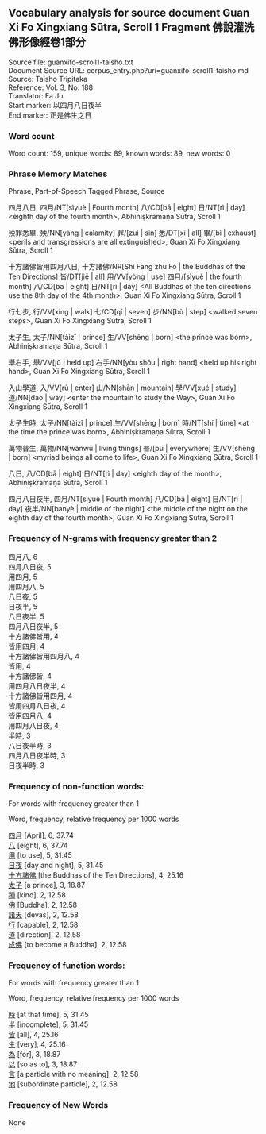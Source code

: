 ## Vocabulary analysis for source document Guan Xi Fo Xingxiang Sūtra, Scroll 1 Fragment 佛說灌洗佛形像經卷1部分
Source file: guanxifo-scroll1-taisho.txt<br/>
Document Source URL: corpus_entry.php?uri=guanxifo-scroll1-taisho.md<br/>
Source: Taisho Tripitaka<br/>
Reference: Vol. 3, No. 188<br/>
Translator: Fa Ju<br/>
Start marker: 以四月八日夜半<br/>
End marker: 正是佛生之日<br/>
### Word count
Word count: 159, unique words: 89, known words: 89, new words: 0

### Phrase Memory Matches
Phrase, Part-of-Speech Tagged Phrase, Source

四月八日, 四月/NT[sìyuè | Fourth month] 八/CD[bā | eight] 日/NT[rì | day] &lt;eighth day of the fourth month&gt;, Abhiniṣkramaṇa Sūtra, Scroll 1

殃罪悉畢, 殃/NN[yāng | calamity] 罪/[zuì | sin] 悉/DT[xī | all] 畢/[bì | exhaust] &lt;perils and transgressions are all extinguished&gt;, Guan Xi Fo Xingxiang Sūtra, Scroll 1

十方諸佛皆用四月八日, 十方諸佛/NR[Shí Fāng zhū Fó | the Buddhas of the Ten Directions] 皆/DT[jiē | all] 用/VV[yòng | use] 四月/[sìyuè | the fourth month] 八/CD[bā | eight] 日/NT[rì | day] &lt;All Buddhas of the ten directions use the 8th day of the 4th month&gt;, Guan Xi Fo Xingxiang Sūtra, Scroll 1

行七步, 行/VV[xíng | walk] 七/CD[qī | seven] 步/NN[bù | step] &lt;walked seven steps&gt;, Guan Xi Fo Xingxiang Sūtra, Scroll 1

太子生, 太子/NN[tàizǐ | prince] 生/VV[shēng | born] &lt;the prince was born&gt;, Abhiniṣkramaṇa Sūtra, Scroll 1

舉右手, 舉/VV[jǔ | held up] 右手/NN[yòu shǒu | right hand] &lt;held up his right hand&gt;, Guan Xi Fo Xingxiang Sūtra, Scroll 1

入山學道, 入/VV[rù | enter] 山/NN[shān | mountain] 學/VV[xué | study] 道/NN[dào | way] &lt;enter the mountain to study the Way&gt;, Guan Xi Fo Xingxiang Sūtra, Scroll 1

太子生時, 太子/NN[tàizǐ | prince] 生/VV[shēng | born] 時/NT[shí | time] &lt;at the time the prince was born&gt;, Abhiniṣkramaṇa Sūtra, Scroll 1

萬物普生, 萬物/NN[wànwù | living things] 普/[pǔ | everywhere] 生/VV[shēng | born] &lt;myriad beings all come to life&gt;, Guan Xi Fo Xingxiang Sūtra, Scroll 1

八日, 八/CD[bā | eight] 日/NT[rì | day] &lt;eighth day of the month&gt;, Abhiniṣkramaṇa Sūtra, Scroll 1

四月八日夜半, 四月/NT[sìyuè | Fourth month] 八/CD[bā | eight] 日/NT[rì | day] 夜半/NN[bànyè | middle of the night] &lt;the middle of the night on the eighth day of the fourth month&gt;, Guan Xi Fo Xingxiang Sūtra, Scroll 1

### Frequency of N-grams with frequency greater than 2
四月八, 6<br/>
四月八日夜, 5<br/>
用四月, 5<br/>
用四月八, 5<br/>
八日夜, 5<br/>
日夜半, 5<br/>
八日夜半, 5<br/>
四月八日夜半, 5<br/>
十方諸佛皆用, 4<br/>
皆用四月, 4<br/>
十方諸佛皆用四月八, 4<br/>
皆用, 4<br/>
十方諸佛皆, 4<br/>
用四月八日夜半, 4<br/>
十方諸佛皆用四月, 4<br/>
皆用四月八日夜, 4<br/>
皆用四月八, 4<br/>
用四月八日夜, 4<br/>
半時, 3<br/>
八日夜半時, 3<br/>
四月八日夜半時, 3<br/>
日夜半時, 3<br/>
### Frequency of non-function words:
For words with frequency greater than 1

Word, frequency, relative frequency per 1000 words

[四月](word_detail.php?id=289 "April / the fourth month 四月") [April], 6, 37.74<br/>
[八](word_detail.php?id=308 "eight 八") [eight], 6, 37.74<br/>
[用](word_detail.php?id=721 "to use 用") [to use], 5, 31.45<br/>
[日夜](word_detail.php?id=8206 "day and night / around the clock 日夜") [day and night], 5, 31.45<br/>
[十方諸佛](word_detail.php?id=31350 "the Buddhas of the Ten Directions 十方諸佛") [the Buddhas of the Ten Directions], 4, 25.16<br/>
[太子](word_detail.php?id=18249 "a prince 太子") [a prince], 3, 18.87<br/>
[種](word_detail.php?id=1590 "kind / type / race / breed / seed / species 種") [kind], 2, 12.58<br/>
[佛](word_detail.php?id=3618 "Buddha / Awakened One 佛") [Buddha], 2, 12.58<br/>
[諸天](word_detail.php?id=27530 "devas 諸天") [devas], 2, 12.58<br/>
[行](word_detail.php?id=1259 "capable / competent 行") [capable], 2, 12.58<br/>
[道](word_detail.php?id=3247 "direction / way / method / road / path 道") [direction], 2, 12.58<br/>
[成佛](word_detail.php?id=21014 "to become a Buddha 成佛") [to become a Buddha], 2, 12.58<br/>
### Frequency of function words:
For words with frequency greater than 1

Word, frequency, relative frequency per 1000 words

[時](word_detail.php?id=31047 "at that time 時") [at that time], 5, 31.45<br/>
[半](word_detail.php?id=1280 "incomplete 半") [incomplete], 5, 31.45<br/>
[皆](word_detail.php?id=5046 "all / each and every / in all cases 皆") [all], 4, 25.16<br/>
[生](word_detail.php?id=30576 "very / extremely 生") [very], 4, 25.16<br/>
[為](word_detail.php?id=372 "for / to 為") [for], 3, 18.87<br/>
[以](word_detail.php?id=650 "so as to 以") [so as to], 3, 18.87<br/>
[言](word_detail.php?id=30881 "a particle with no meaning 言") [a particle with no meaning], 2, 12.58<br/>
[地](word_detail.php?id=1330 "subordinate particle 地") [subordinate particle], 2, 12.58<br/>

### Frequency of New Words
None<br/>
